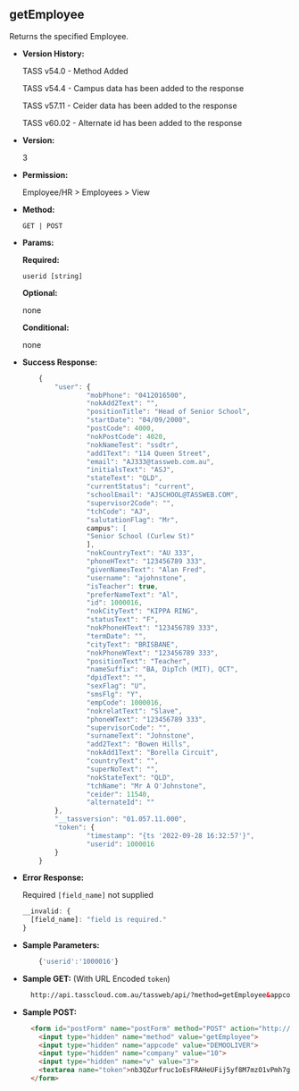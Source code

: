 **getEmployee**
----
  Returns the specified Employee.
  
  * **Version History:**

	TASS v54.0 - Method Added

	TASS v54.4 - Campus data has been added to the response

	TASS v57.11 - Ceider data has been added to the response

	TASS v60.02 - Alternate id has been added to the response

* **Version:**

  3

* **Permission:**

   Employee/HR > Employees > View

* **Method:**

  `GET | POST`
  
*  **Params:**

   **Required:**
 
   `userid [string]`

   **Optional:**
 
   none

   **Conditional:**

   none

* **Success Response:**
	
	```javascript
		{
			"user": {
					"mobPhone": "0412016500",
					"nokAdd2Text": "",
					"positionTitle": "Head of Senior School",
					"startDate": "04/09/2000",
					"postCode": 4000,
					"nokPostCode": 4020,
					"nokNameTest": "ssdtr",
					"add1Text": "114 Queen Street",
					"email": "AJ333@tassweb.com.au",
					"initialsText": "ASJ",
					"stateText": "QLD",
					"currentStatus": "current",
					"schoolEmail": "AJSCHOOL@TASSWEB.COM",
					"supervisor2Code": "",
					"tchCode": "AJ",
					"salutationFlag": "Mr",
					campus": [
					"Senior School (Curlew St)"
					],
					"nokCountryText": "AU 333",
					"phoneHText": "123456789 333",
					"givenNamesText": "Alan Fred",
					"username": "ajohnstone",
					"isTeacher": true,
					"preferNameText": "Al",
					"id": 1000016,
					"nokCityText": "KIPPA RING",
					"statusText": "F",
					"nokPhoneHText": "123456789 333",
					"termDate": "",
					"cityText": "BRISBANE",
					"nokPhoneWText": "123456789 333",
					"positionText": "Teacher",
					"nameSuffix": "BA, DipTch (MIT), QCT",
					"dpidText": "",
					"sexFlag": "U",
					"smsFlg": "Y",
					"empCode": 1000016,
					"nokrelatText": "Slave",
					"phoneWText": "123456789 333",
					"supervisorCode": "",
					"surnameText": "Johnstone",
					"add2Text": "Bowen Hills",
					"nokAdd1Text": "Borella Circuit",
					"countryText": "",
					"superNoText": "",
					"nokStateText": "QLD",
					"tchName": "Mr A O'Johnstone",
					"ceider": 11540,
					"alternateId": ""
			},
			"__tassversion": "01.057.11.000",
			"token": {
					"timestamp": "{ts '2022-09-28 16:32:57'}",
					"userid": 1000016
			}
		}
	```
 
* **Error Response:**

	Required `[field_name]` not supplied
	```javascript
	__invalid: {
	  [field_name]: "field is required."
	}
	```
	
* **Sample Parameters:**

  	```javascript
		{'userid':'1000016'}
  ```

* **Sample GET:** (With URL Encoded `token`)

  ```HTML
	http://api.tasscloud.com.au/tassweb/api/?method=getEmployee&appcode=DEMOOLIVER&company=10&v=3&token=nb3QZurfruc1oEsFRAHeUFij5yf8M7mzO1vPmh7giNc%3D
  ```
  
* **Sample POST:**

  ```HTML
	<form id="postForm" name="postForm" method="POST" action="http://api.tasscloud.com.au/tassweb/api/">
	  <input type="hidden" name="method" value="getEmployee">
	  <input type="hidden" name="appcode" value="DEMOOLIVER">
	  <input type="hidden" name="company" value="10">
	  <input type="hidden" name="v" value="3">
	  <textarea name="token">nb3QZurfruc1oEsFRAHeUFij5yf8M7mzO1vPmh7giNc=</textarea>
	</form>
  ```
